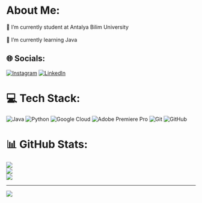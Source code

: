 #  About Me:
🔭 I’m currently student at Antalya Bilim University<br><br>🌱 I’m currently learning Java<br>


## 🌐 Socials:
[![Instagram](https://img.shields.io/badge/Instagram-%23E4405F.svg?logo=Instagram&logoColor=white)](https://instagram.com/ozgurssnmz) [![LinkedIn](https://img.shields.io/badge/LinkedIn-%230077B5.svg?logo=linkedin&logoColor=white)](https://linkedin.com/in/ozgursnmz) 

# 💻 Tech Stack:
![Java](https://img.shields.io/badge/java-%23ED8B00.svg?style=for-the-badge&logo=openjdk&logoColor=white) ![Python](https://img.shields.io/badge/python-3670A0?style=for-the-badge&logo=python&logoColor=ffdd54) ![Google Cloud](https://img.shields.io/badge/GoogleCloud-%234285F4.svg?style=for-the-badge&logo=google-cloud&logoColor=white) ![Adobe Premiere Pro](https://img.shields.io/badge/Adobe%20Premiere%20Pro-9999FF.svg?style=for-the-badge&logo=Adobe%20Premiere%20Pro&logoColor=white) ![Git](https://img.shields.io/badge/git-%23F05033.svg?style=for-the-badge&logo=git&logoColor=white) ![GitHub](https://img.shields.io/badge/github-%23121011.svg?style=for-the-badge&logo=github&logoColor=white)
# 📊 GitHub Stats:
![](https://github-readme-stats.vercel.app/api?username=ozgursnmz&theme=dark&hide_border=false&include_all_commits=false&count_private=false)<br/>
![](https://github-readme-streak-stats.herokuapp.com/?user=ozgursnmz&theme=dark&hide_border=false)<br/>
![](https://github-readme-stats.vercel.app/api/top-langs/?username=ozgursnmz&theme=dark&hide_border=false&include_all_commits=false&count_private=false&layout=compact)

---
[![](https://visitcount.itsvg.in/api?id=ozgursnmz&icon=2&color=12)](https://visitcount.itsvg.in)

<!-- Proudly created with GPRM ( https://gprm.itsvg.in ) -->
